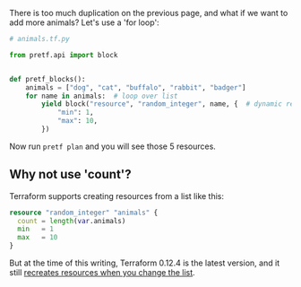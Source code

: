 There is too much duplication on the previous page, and what if we want to add more animals? Let's use a 'for loop':

```python
# animals.tf.py

from pretf.api import block


def pretf_blocks():
    animals = ["dog", "cat", "buffalo", "rabbit", "badger"]
    for name in animals:  # loop over list
        yield block("resource", "random_integer", name, {  # dynamic resource name
            "min": 1,
            "max": 10,
        })
```

Now run `pretf plan` and you will see those 5 resources.

## Why not use 'count'?

Terraform supports creating resources from a list like this:

```terraform
resource "random_integer" "animals" {
  count = length(var.animals)
  min   = 1
  max   = 10
}
```

But at the time of this writing, Terraform 0.12.4 is the latest version, and it still [recreates resources when you change the list](https://github.com/hashicorp/terraform/issues/17179).
